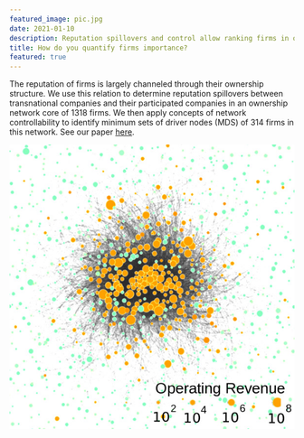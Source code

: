 ```yaml
---
featured_image: pic.jpg
date: 2021-01-10
description: Reputation spillovers and control allow ranking firms in ownership networks.
title: How do you quantify firms importance?
featured: true
---
```


The reputation of firms is largely channeled through their ownership structure. We use this relation to determine reputation spillovers between transnational companies and their participated companies in an ownership network core of 1318 firms. We then apply concepts of network controllability to identify minimum sets of driver nodes (MDS) of 314 firms in this network. See our paper [here](https://www.sg.ethz.ch/media/publication_files/2101.05010.pdf).

![reputation](pic.jpg)
